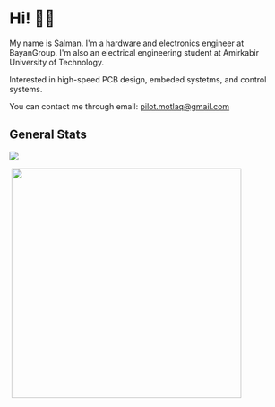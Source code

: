# Hi! 👋🏻

My name is Salman. I'm a hardware and electronics engineer at BayanGroup. I'm also an electrical engineering student at Amirkabir University of Technology.

Interested in high-speed PCB design, embeded systetms, and control systems.

You can contact me through email: pilot.motlaq@gmail.com

## General Stats

<p><img src="https://github-readme-stats.vercel.app/api?username=SMotlaq&theme=dark&show_icons=true&count_private=true&hide_rank=true" /></p>
<p>&nbsp;<img src="https://github-readme-stats.vercel.app/api/top-langs/?username=SMotlaq&theme=dark&layout=compact" width="410" /></p>
